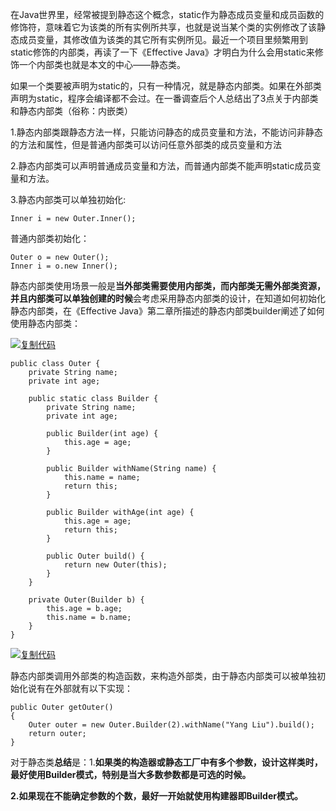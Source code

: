 在Java世界里，经常被提到静态这个概念，static作为静态成员变量和成员函数的修饰符，意味着它为该类的所有实例所共享，也就是说当某个类的实例修改了该静态成员变量，其修改值为该类的其它所有实例所见。最近一个项目里频繁用到static修饰的内部类，再读了一下《Effective Java》才明白为什么会用static来修饰一个内部类也就是本文的中心——静态类。

 如果一个类要被声明为static的，只有一种情况，就是静态内部类。如果在外部类声明为static，程序会编译都不会过。在一番调查后个人总结出了3点关于内部类和静态内部类（俗称：内嵌类）

1.静态内部类跟静态方法一样，只能访问静态的成员变量和方法，不能访问非静态的方法和属性，但是普通内部类可以访问任意外部类的成员变量和方法

 

2.静态内部类可以声明普通成员变量和方法，而普通内部类不能声明static成员变量和方法。

 

3.静态内部类可以单独初始化: 

```
Inner i = new Outer.Inner();
```

 普通内部类初始化：

```
Outer o = new Outer();
Inner i = o.new Inner();
```

 

 静态内部类使用场景一般是**当外部类需要使用内部类，而内部类无需外部类资源，并且内部类可以单独创建的时候**会考虑采用静态内部类的设计，在知道如何初始化静态内部类，在《Effective Java》第二章所描述的静态内部类builder阐述了如何使用静态内部类：

[![复制代码](https://common.cnblogs.com/images/copycode.gif)](javascript:void(0);)

```
public class Outer {
    private String name;
    private int age;

    public static class Builder {
        private String name;
        private int age;

        public Builder(int age) {
            this.age = age;
        }

        public Builder withName(String name) {
            this.name = name;
            return this;
        }

        public Builder withAge(int age) {
            this.age = age;
            return this;
        }

        public Outer build() {
            return new Outer(this);
        }
    }

    private Outer(Builder b) {
        this.age = b.age;
        this.name = b.name;
    }
}
```

[![复制代码](https://common.cnblogs.com/images/copycode.gif)](javascript:void(0);)

静态内部类调用外部类的构造函数，来构造外部类，由于静态内部类可以被单独初始化说有在外部就有以下实现：

```
public Outer getOuter()
{
    Outer outer = new Outer.Builder(2).withName("Yang Liu").build();
    return outer;
}
```

 

对于静态类**总结**是：1.**如果类的构造器或静态工厂中有多个参数，设计这样类时，最好使用Builder模式，特别是当大多数参数都是可选的时候。**

​                **2.如果现在不能确定参数的个数，最好一开始就使用构建器即Builder模式。**